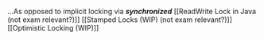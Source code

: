 ...As opposed to implicit locking via ***synchronized***
[[ReadWrite Lock in Java (not exam relevant?)]]
[[Stamped Locks (WIP) (not exam relevant?)]]
[[Optimistic Locking (WIP)]]

